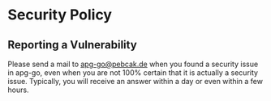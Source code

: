 # Security Policy

## Reporting a Vulnerability

Please send a mail to apg-go@pebcak.de when you found a security issue in apg-go, even when you are not 100% certain 
that it is actually a security issue. Typically, you will receive an answer within a day or even within a few hours.
